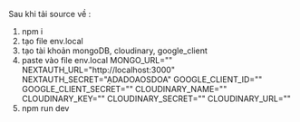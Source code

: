 Sau khi tải source về :
1. npm i
2. tạo file env.local
3. tạo tài khoản mongoDB, cloudinary, google_client
4. paste vào file env.local
MONGO_URL=""
NEXTAUTH_URL="http://localhost:3000"
NEXTAUTH_SECRET="ẠDADOAOSDOA"
GOOGLE_CLIENT_ID=""
GOOGLE_CLIENT_SECRET=""
CLOUDINARY_NAME=""
CLOUDINARY_KEY=""
CLOUDINARY_SECRET=""
CLOUDINARY_URL=""
5. npm run dev

